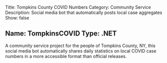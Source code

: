 Title: Tompkins County COVID Numbers
Category: Community Service
Description: Social media bot that automatically posts local case aggregates
Show: false

Name: TompkinsCOVID
Type: .NET
---

A community service project for the people of Tompkins County, NY, this social media bot automatically shares daily statistics on local COVID case numbers in a more accessible format than official releases.